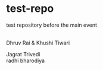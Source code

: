 # test-repo
test repository before the main event 

<br>
Dhruv Rai & Khushi Tiwari
<br>

Jagrat Trivedi
<br>
radhi bharodiya
